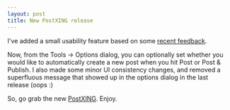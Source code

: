 ```yaml
---
layout: post
title: New PostXING release
---
```

<p>I've added a small usability feature based on some <a href="http://blog.lotas-smartman.net/archive/2005/03/15/11201.aspx">recent 
feedback</a>.</p>
<p>Now, from the Tools -&gt; Options dialog, you can optionally set whether you 
would like to automatically create a new post when you hit Post or Post &amp; 
Publish. I also made some minor UI consistency changes, and removed a 
superfluous message that showed up in the options dialog in the last release 
(oops :)</p>
<p>So, go grab the new <a href="http://PostXING.url123.com/main">PostXING</a>. 
Enjoy.</p>